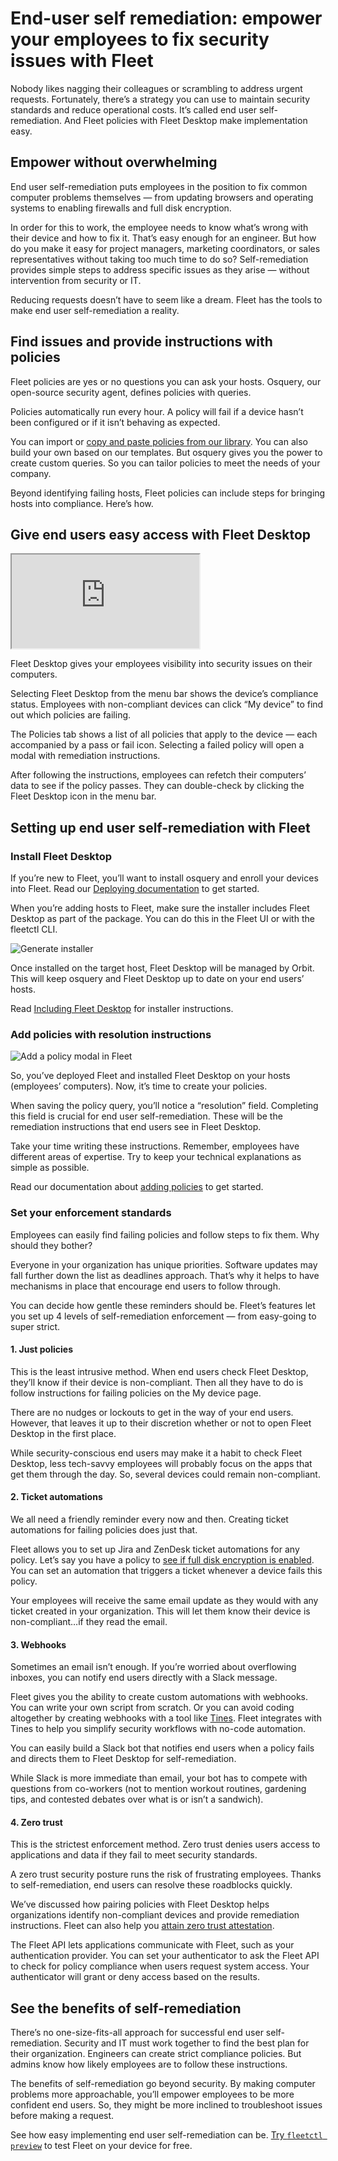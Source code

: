 # End-user self remediation: empower your employees to fix security issues with Fleet

Nobody likes nagging their colleagues or scrambling to address urgent requests. Fortunately, there’s a strategy you can use to maintain security standards and reduce operational costs. It’s called end user self-remediation. And Fleet policies with Fleet Desktop make implementation easy.

## Empower without overwhelming

End user self-remediation puts employees in the position to fix common computer problems themselves — from updating browsers and operating systems to enabling firewalls and full disk encryption.

In order for this to work, the employee needs to know what’s wrong with their device and how to fix it. That’s easy enough for an engineer. But how do you make it easy for project managers, marketing coordinators, or sales representatives without taking too much time to do so? Self-remediation provides simple steps to address specific issues as they arise — without intervention from security or IT.

Reducing requests doesn’t have to seem like a dream. Fleet has the tools to make end user self-remediation a reality.

## Find issues and provide instructions with policies

Fleet policies are yes or no questions you can ask your hosts. Osquery, our open-source security agent, defines policies with queries. 

Policies automatically run every hour. A policy will fail if a device hasn’t been configured or if it isn’t behaving as expected.

You can import or [copy and paste policies from our library](https://fleetdm.com/queries). You can also build your own based on our templates. But osquery gives you the power to create custom queries. So you can tailor policies to meet the needs of your company.

Beyond identifying failing hosts, Fleet policies can include steps for bringing hosts into compliance. Here’s how.

## Give end users easy access with Fleet Desktop

<div purpose="embedded-content">
	<iframe src="https://www.youtube.com/embed/cI2vDG3PbVo" allowfullscreen></iframe>
</div>

Fleet Desktop gives your employees visibility into security issues on their computers.

Selecting Fleet Desktop from the menu bar shows the device’s compliance status. Employees with non-compliant devices can click “My device” to find out which policies are failing.

The Policies tab shows a list of all policies that apply to the device — each accompanied by a pass or fail icon. Selecting a failed policy will open a modal with remediation instructions.

After following the instructions, employees can refetch their computers’ data to see if the policy passes. They can double-check by clicking the Fleet Desktop icon in the menu bar.

## Setting up end user self-remediation with Fleet

### Install Fleet Desktop

If you’re new to Fleet, you’ll want to install osquery and enroll your devices into Fleet. Read our [Deploying documentation](https://fleetdm.com/docs/deploying/introduction) to get started.

When you’re adding hosts to Fleet, make sure the installer includes Fleet Desktop as part of the package. You can do this in the Fleet UI or with the fleetctl CLI.

![Generate installer](../website/assets/images/articles/install-osquery-and-enroll-macos-devices-into-fleet-1-454x225@2x.png)

Once installed on the target host, Fleet Desktop will be managed by Orbit. This will keep osquery and Fleet Desktop up to date on your end users’ hosts.

Read [Including Fleet Desktop](https://fleetdm.com/docs/using-fleet/adding-hosts#including-fleet-desktop) for installer instructions.

### Add policies with resolution instructions

![Add a policy modal in Fleet](../website/assets/images/articles/what-are-fleet-policies-1-1080x720@2x.png)

So, you’ve deployed Fleet and installed Fleet Desktop on your hosts (employees’ computers). Now, it’s time to create your policies.

When saving the policy query, you’ll notice a “resolution” field. Completing this field is crucial for end user self-remediation. These will be the remediation instructions that end users see in Fleet Desktop.

Take your time writing these instructions. Remember, employees have different areas of expertise. Try to keep your technical explanations as simple as possible.

Read our documentation about [adding policies](https://fleetdm.com/docs/using-fleet/rest-api#add-policy) to get started.

### Set your enforcement standards

Employees can easily find failing policies and follow steps to fix them. Why should they bother?

Everyone in your organization has unique priorities. Software updates may fall further down the list as deadlines approach. That’s why it helps to have mechanisms in place that encourage end users to follow through.

You can decide how gentle these reminders should be. Fleet’s features let you set up 4 levels of self-remediation enforcement — from easy-going to super strict.

#### 1. Just policies

This is the least intrusive method. When end users check Fleet Desktop, they’ll know if their device is non-compliant. Then all they have to do is follow instructions for failing policies on the My device page.

There are no nudges or lockouts to get in the way of your end users. However, that leaves it up to their discretion whether or not to open Fleet Desktop in the first place.

While security-conscious end users may make it a habit to check Fleet Desktop, less tech-savvy employees will probably focus on the apps that get them through the day. So, several devices could remain non-compliant.

#### 2. Ticket automations

We all need a friendly reminder every now and then. Creating ticket automations for failing policies does just that.

Fleet allows you to set up Jira and ZenDesk ticket automations for any policy. Let’s say you have a policy to [see if full disk encryption is enabled](https://fleetdm.com/queries/full-disk-encryption-enabled-mac-os). You can set an automation that triggers a ticket whenever a device fails this policy.

Your employees will receive the same email update as they would with any ticket created in your organization. This will let them know their device is non-compliant…if they read the email.

#### 3. Webhooks

Sometimes an email isn’t enough. If you’re worried about overflowing inboxes, you can notify end users directly with a Slack message.

Fleet gives you the ability to create custom automations with webhooks. You can write your own script from scratch. Or you can avoid coding altogether by creating webhooks with a tool like [Tines](https://www.tines.com/). Fleet integrates with Tines to help you simplify security workflows with no-code automation.

You can easily build a Slack bot that notifies end users when a policy fails and directs them to Fleet Desktop for self-remediation.

While Slack is more immediate than email, your bot has to compete with questions from co-workers (not to mention workout routines, gardening tips, and contested debates over what is or isn’t a sandwich).  

#### 4. Zero trust

This is the strictest enforcement method. Zero trust denies users access to applications and data if they fail to meet security standards.

A zero trust security posture runs the risk of frustrating employees. Thanks to self-remediation, end users can resolve these roadblocks quickly.

We’ve discussed how pairing policies with Fleet Desktop helps organizations identify non-compliant devices and provide remediation instructions. Fleet can also help you [attain zero trust attestation](https://fleetdm.com/guides/zero-trust-attestation-with-fleet).

The Fleet API lets applications communicate with Fleet, such as your authentication provider. You can set your authenticator to ask the Fleet API to check for policy compliance when users request system access. Your authenticator will grant or deny access based on the results.

## See the benefits of self-remediation

There’s no one-size-fits-all approach for successful end user self-remediation. Security and IT must work together to find the best plan for their organization. Engineers can create strict compliance policies. But admins know how likely employees are to follow these instructions.

The benefits of self-remediation go beyond security. By making computer problems more approachable, you’ll empower employees to be more confident end users. So, they might be more inclined to troubleshoot issues before making a request.

See how easy implementing end user self-remediation can be. [Try `fleetctl preview`](https://fleetdm.com/try-fleet/register) to test Fleet on your device for free.

<meta name="category" value="security">
<meta name="authorFullName" value="Chris McGillicuddy">
<meta name="authorGitHubUsername" value="chris-mcgillicuddy">
<meta name="publishedOn" value="2022-12-15">
<meta name="articleTitle" value="End-user self remediation: empower your employees to fix security issues with Fleet">
